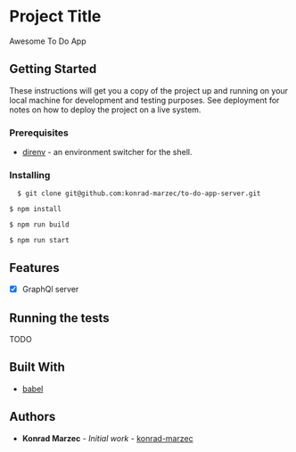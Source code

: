 # Project Title

Awesome To Do App

## Getting Started

These instructions will get you a copy of the project up and running on your local machine for development and testing purposes. See deployment for notes on how to deploy the project on a live system.

### Prerequisites

* [direnv](https://github.com/direnv/direnv) - an environment switcher for the shell.

### Installing

```
  $ git clone git@github.com:konrad-marzec/to-do-app-server.git
```

```
$ npm install
```

```
$ npm run build
```

```
$ npm run start
```

## Features

  * [x] GraphQl server

## Running the tests

TODO

## Built With

* [babel](https://babeljs.io/)

## Authors

* **Konrad Marzec** - *Initial work* - [konrad-marzec](https://github.com/konrad-marzec)

